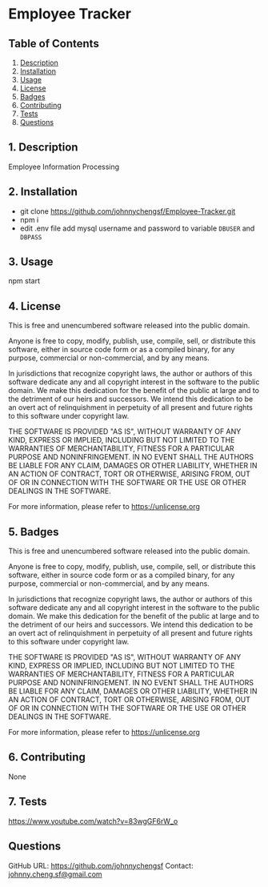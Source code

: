 # Employee Tracker

## Table of Contents

1. [ Description ](#description)
2. [ Installation ](#installation)
3. [ Usage ](#usage)
4. [ License ](#license)
5. [ Badges ](#badges)
6. [ Contributing ](#contributing)
7. [ Tests ](#tests)
8. [ Questions ](#questions)

<a name="description"></a>
## 1. Description

Employee Information Processing

<a name="installation"></a>
## 2. Installation

* git clone https://github.com/johnnychengsf/Employee-Tracker.git<br>
* npm i
* edit .env file add mysql username and password to variable `DBUSER` and `DBPASS`

<a name="usage"></a>
## 3. Usage

npm start

<a name="license"></a>
## 4. License

This is free and unencumbered software released into the public domain.

Anyone is free to copy, modify, publish, use, compile, sell, or
distribute this software, either in source code form or as a compiled
binary, for any purpose, commercial or non-commercial, and by any
means.

In jurisdictions that recognize copyright laws, the author or authors
of this software dedicate any and all copyright interest in the
software to the public domain. We make this dedication for the benefit
of the public at large and to the detriment of our heirs and
successors. We intend this dedication to be an overt act of
relinquishment in perpetuity of all present and future rights to this
software under copyright law.

THE SOFTWARE IS PROVIDED "AS IS", WITHOUT WARRANTY OF ANY KIND,
EXPRESS OR IMPLIED, INCLUDING BUT NOT LIMITED TO THE WARRANTIES OF
MERCHANTABILITY, FITNESS FOR A PARTICULAR PURPOSE AND NONINFRINGEMENT.
IN NO EVENT SHALL THE AUTHORS BE LIABLE FOR ANY CLAIM, DAMAGES OR
OTHER LIABILITY, WHETHER IN AN ACTION OF CONTRACT, TORT OR OTHERWISE,
ARISING FROM, OUT OF OR IN CONNECTION WITH THE SOFTWARE OR THE USE OR
OTHER DEALINGS IN THE SOFTWARE.

For more information, please refer to <https://unlicense.org>

<a name="badges"></a>
## 5. Badges

This is free and unencumbered software released into the public domain.

Anyone is free to copy, modify, publish, use, compile, sell, or
distribute this software, either in source code form or as a compiled
binary, for any purpose, commercial or non-commercial, and by any
means.

In jurisdictions that recognize copyright laws, the author or authors
of this software dedicate any and all copyright interest in the
software to the public domain. We make this dedication for the benefit
of the public at large and to the detriment of our heirs and
successors. We intend this dedication to be an overt act of
relinquishment in perpetuity of all present and future rights to this
software under copyright law.

THE SOFTWARE IS PROVIDED "AS IS", WITHOUT WARRANTY OF ANY KIND,
EXPRESS OR IMPLIED, INCLUDING BUT NOT LIMITED TO THE WARRANTIES OF
MERCHANTABILITY, FITNESS FOR A PARTICULAR PURPOSE AND NONINFRINGEMENT.
IN NO EVENT SHALL THE AUTHORS BE LIABLE FOR ANY CLAIM, DAMAGES OR
OTHER LIABILITY, WHETHER IN AN ACTION OF CONTRACT, TORT OR OTHERWISE,
ARISING FROM, OUT OF OR IN CONNECTION WITH THE SOFTWARE OR THE USE OR
OTHER DEALINGS IN THE SOFTWARE.

For more information, please refer to <https://unlicense.org>

<a name="contributing"></a>
## 6. Contributing

None

<a name="tests"></a>
## 7. Tests

https://www.youtube.com/watch?v=83wgGF6rW_o

<a name="questions"></a>
## Questions

GitHub URL: https://github.com/johnnychengsf
Contact: johnny.cheng.sf@gmail.com